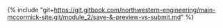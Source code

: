 {% include "git+https://git.gitbook.com/northwestern-engineering/main-mccormick-site.git/module_2/save-&-preview-vs-submit.md" %}

